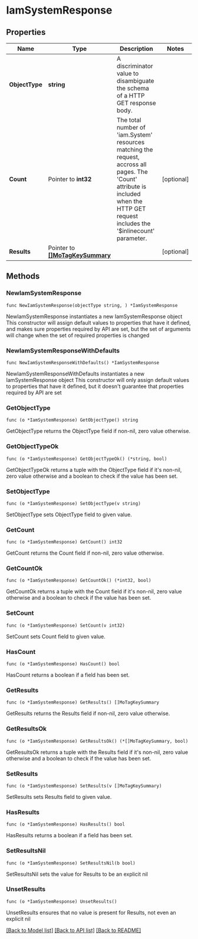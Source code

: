 # IamSystemResponse

## Properties

Name | Type | Description | Notes
------------ | ------------- | ------------- | -------------
**ObjectType** | **string** | A discriminator value to disambiguate the schema of a HTTP GET response body. | 
**Count** | Pointer to **int32** | The total number of &#39;iam.System&#39; resources matching the request, accross all pages. The &#39;Count&#39; attribute is included when the HTTP GET request includes the &#39;$inlinecount&#39; parameter. | [optional] 
**Results** | Pointer to [**[]MoTagKeySummary**](mo.TagKeySummary.md) |  | [optional] 

## Methods

### NewIamSystemResponse

`func NewIamSystemResponse(objectType string, ) *IamSystemResponse`

NewIamSystemResponse instantiates a new IamSystemResponse object
This constructor will assign default values to properties that have it defined,
and makes sure properties required by API are set, but the set of arguments
will change when the set of required properties is changed

### NewIamSystemResponseWithDefaults

`func NewIamSystemResponseWithDefaults() *IamSystemResponse`

NewIamSystemResponseWithDefaults instantiates a new IamSystemResponse object
This constructor will only assign default values to properties that have it defined,
but it doesn't guarantee that properties required by API are set

### GetObjectType

`func (o *IamSystemResponse) GetObjectType() string`

GetObjectType returns the ObjectType field if non-nil, zero value otherwise.

### GetObjectTypeOk

`func (o *IamSystemResponse) GetObjectTypeOk() (*string, bool)`

GetObjectTypeOk returns a tuple with the ObjectType field if it's non-nil, zero value otherwise
and a boolean to check if the value has been set.

### SetObjectType

`func (o *IamSystemResponse) SetObjectType(v string)`

SetObjectType sets ObjectType field to given value.


### GetCount

`func (o *IamSystemResponse) GetCount() int32`

GetCount returns the Count field if non-nil, zero value otherwise.

### GetCountOk

`func (o *IamSystemResponse) GetCountOk() (*int32, bool)`

GetCountOk returns a tuple with the Count field if it's non-nil, zero value otherwise
and a boolean to check if the value has been set.

### SetCount

`func (o *IamSystemResponse) SetCount(v int32)`

SetCount sets Count field to given value.

### HasCount

`func (o *IamSystemResponse) HasCount() bool`

HasCount returns a boolean if a field has been set.

### GetResults

`func (o *IamSystemResponse) GetResults() []MoTagKeySummary`

GetResults returns the Results field if non-nil, zero value otherwise.

### GetResultsOk

`func (o *IamSystemResponse) GetResultsOk() (*[]MoTagKeySummary, bool)`

GetResultsOk returns a tuple with the Results field if it's non-nil, zero value otherwise
and a boolean to check if the value has been set.

### SetResults

`func (o *IamSystemResponse) SetResults(v []MoTagKeySummary)`

SetResults sets Results field to given value.

### HasResults

`func (o *IamSystemResponse) HasResults() bool`

HasResults returns a boolean if a field has been set.

### SetResultsNil

`func (o *IamSystemResponse) SetResultsNil(b bool)`

 SetResultsNil sets the value for Results to be an explicit nil

### UnsetResults
`func (o *IamSystemResponse) UnsetResults()`

UnsetResults ensures that no value is present for Results, not even an explicit nil

[[Back to Model list]](../README.md#documentation-for-models) [[Back to API list]](../README.md#documentation-for-api-endpoints) [[Back to README]](../README.md)


